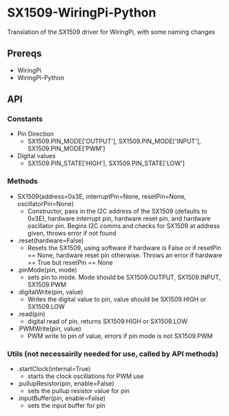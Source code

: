 # SX1509-WiringPi-Python

Translation of the SX1509 driver for WiringPi, with some naming changes

## Prereqs

* WiringPi
* WiringPi-Python

## API

### Constants

* Pin Direction
  * SX1509.PIN_MODE['OUTPUT'], SX1509.PIN_MODE['INPUT'], SX1509.PIN_MODE['PWM']
* Digital values
  * SX1509.PIN_STATE['HIGH'], SX1509.PIN_STATE['LOW']

### Methods

* SX1509(address=0x3E, interruptPin=None, resetPin=None, oscillatorPin=None)
  * Constructor, pass in the I2C address of the SX1509 (defaults to 0x3E), hardware interrupt pin, hardware reset pin, and hardware oscillator pin. Begins I2C comms and checks for SX1509 at address given, throws error if not found
* .reset(hardware=False)
  * Resets the SX1509, using software if hardware is False or if resetPin == None, hardware reset pin otherwise. Throws an error if hardware == True but resetPin == None
* .pinMode(pin, mode)
  * sets pin to mode. Mode should be SX1509.OUTPUT, SX1509.INPUT, SX1509.PWM
* .digitalWrite(pin, value)
  * Writes the digital value to pin, value should be SX1509.HIGH or SX1509.LOW
* .read(pin)
  * digital read of pin, returns SX1509.HIGH or SX1509.LOW
* .PWMWrite(pin, value)
  * PWM write to pin of value, errors if pin mode is not SX1509.PWM


### Utils (not necessairily needed for use, called by API methods)

* .startClock(internal=True)
  * starts the clock oscillations for PWM use
* .pullupResistor(pin, enable=False)
  * sets the pullup resistor value for pin
* .inputBuffer(pin, enable=False)
  * sets the input buffer for pin

